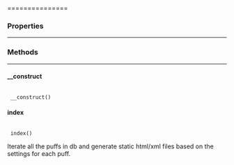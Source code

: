 ===============

### Properties
----------



### Methods
----------

#### __construct

<code>
 __construct()
</code>



#### index

<code>
 index()
</code>

Iterate all the puffs in db and generate static html/xml files based on the settings for each puff.

